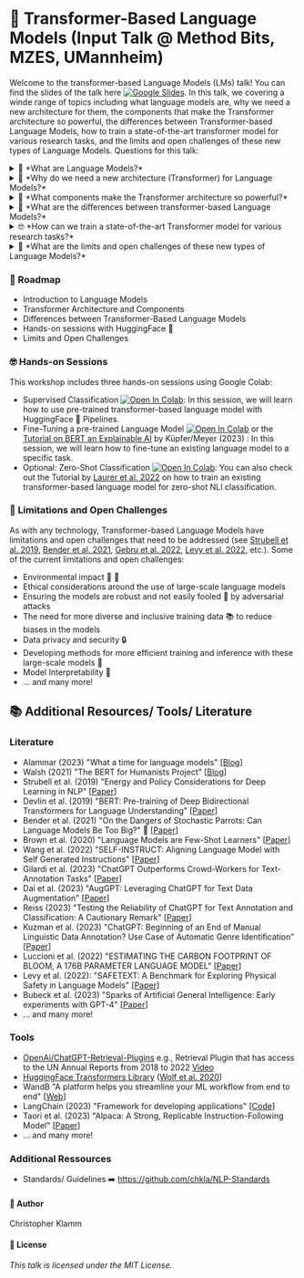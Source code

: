 # 🤖 Transformer-Based Language Models (Input Talk @ Method Bits, MZES, UMannheim)
Welcome to the transformer-based Language Models (LMs) talk! You can find the slides of the talk here [![Google Slides](https://img.shields.io/badge/Slides-yellow?logo=google-slides)](https://docs.google.com/presentation/d/1eUmChBbDBaENQWVBBmytAiB7xpioPz2325-znhxB4xs/edit?usp=sharing). In this talk, we covering a winde range of topics including what language models are, why we need a new architecture for them, the components that make the Transformer architecture so powerful, the differences between Transformer-based Language Models, how to train a state-of-the-art transformer model for various research tasks, and the limits and open challenges of these new types of Language Models. Questions for this talk:

<details><summary>🤔 *What are Language Models?*</summary>
<br>
Language models are a specific type of machine learning model designed to predict the likelihood of word sequences in a given context. They are crucial in a variety of natural language processing tasks such as machine translation, speech recognition, and text generation.
</details>
<details><summary>🚀 *Why do we need a new architecture (Transformer) for Language Models?*</summary>
<br>
The Transformer architecture was developed to address the limitations of previous models like Recurrent Neural Networks (RNNs) and Long Short-Term Memory (LSTM) networks. These earlier models struggled with capturing long-term dependencies in text due to their sequential nature. Transformers, with their parallel processing capabilities and innovative self-attention mechanisms, excel at handling longer-range dependencies and offer significant performance improvements.
</details>
<details><summary>🔧 *What components make the Transformer architecture so powerful?*</summary>
<br>
The Transformer architecture's power comes from several key components, such as self-attention mechanisms that weigh the importance of words within a context, multi-head attention that allows the model to focus on different aspects of the input simultaneously, and feed-forward neural networks that process and generate the output. These components, combined with positional encoding, enable the architecture to handle large-scale language modeling tasks effectively.
</details>
<details><summary>🤖 *What are the differences between transformer-based Language Models?*</summary>
<br>
There are various types of transformer-based language models, each with unique characteristics. Autoregressive models like GPT-2 and GPT-3 generate text by predicting one word at a time, while encoder-decoder models like BERT and RoBERTa use masked language modeling to pre-train on large corpora before fine-tuning for specific tasks. These models differ in their architecture, training data, and objectives, resulting in different strengths and weaknesses.
</details>
<details><summary>🤓 *How can we train a state-of-the-art Transformer model for various research tasks?*</summary>
<br>
To train a state-of-the-art Transformer model for research tasks, we will provide hands-on sessions using Google Colab. These sessions will cover implementing a language model for supervised topic classification, a domain adaptation approach, and zero-shot NLI classification with an existing pre-trained model. By following these sessions, you will gain practical experience in fine-tuning Transformer models for various tasks.
</details>
<details><summary>🤯 *What are the limits and open challenges of these new types of Language Models?*</summary>
<br>
Transformer-based language models still face several challenges. These include data bias, which may result in biased predictions, limited explainability that makes it difficult to understand model decisions, and ethical concerns surrounding their potential misuse. Other challenges include computational resource requirements, the need for large-scale training data, and difficulty in handling tasks that require common sense or deep reasoning.
</details>


### 📝 Roadmap
* Introduction to Language Models
* Transformer Architecture and Components
* Differences between Transformer-Based Language Models
* Hands-on sessions with HuggingFace 🤗
* Limits and Open Challenges

### 🤓 Hands-on Sessions
This workshop includes three hands-on sessions using Google Colab:
* Supervised Classification [![Open In Colab](https://colab.research.google.com/assets/colab-badge.svg)](https://colab.research.google.com/drive/1mxfxJ9rEMyxWP-L0aJL4JB0WhCPeFQxM?usp=sharing): In this session, we will learn how to use pre-trained transformer-based language model with HuggingFace 🤗 Pipelines.
* Fine-Tuning a pre-trained Language Model [![Open In Colab](https://colab.research.google.com/assets/colab-badge.svg)](https://colab.research.google.com/drive/1R_pwYcaw3INGyf6hM9gNt_E_UGWp6BoN?usp=sharing) or the [Tutorial on BERT an Explainable AI](https://www.mzes.uni-mannheim.de/socialsciencedatalab/article/bert-explainable-ai/#bert-training) by Küpfer/Meyer (2023) : In this session, we will learn how to fine-tune an existing language model to a specific task.
* Optional: Zero-Shot Classification [![Open In Colab](https://colab.research.google.com/assets/colab-badge.svg)](https://colab.research.google.com/drive/1n8no7qfckIP-IrF2RNS8_AdRy0dok6bu?usp=sharing): You can also check out the Tutorial by [Laurer et al. 2022](https://colab.research.google.com/drive/1-y7o-QRWp-OwGMe64CxQwQk2-o2jZFm3?usp=sharing) on how to train an existing transformer-based language model for zero-shot NLI classification.

### 🦜 Limitations and Open Challenges
As with any technology, Transformer-based Language Models have limitations and open challenges that need to be addressed (see [Strubell et al. 2019](https://aclanthology.org/P19-1355.pdf), [Bender et al. 2021](https://dl.acm.org/doi/10.1145/3442188.3445922), [Gebru et al. 2022](https://arxiv.org/pdf/1803.09010.pdf), [Levy et al. 2022](https://arxiv.org/pdf/2210.10045.pdf), etc.). Some of the current limitations and open challenges:
* Environmental impact 🌳 💨
* Ethical considerations around the use of large-scale language models
* Ensuring the models are robust and not easily fooled 👺 by adversarial attacks
* The need for more diverse and inclusive training data 📚 to reduce biases in the models
* Data privacy and security 🔒
* Developing methods for more efficient training and inference with these large-scale models 🚀
* Model Interpretability 🔎
* ... and many more!

## 📚 Additional Resources/ Tools/ Literature
### Literature
* Alammar (2023) "What a time for language models" [[Blog](https://jayalammar.substack.com/p/what-a-time-for-language-models?utm_source=twitter&utm_campaign=auto_share&r=27wcsl)]
* Walsh (2021) "The BERT for Humanists Project" [[Blog](http://www.bertforhumanists.org)]
* Strubell et al. (2019) "Energy and Policy Considerations for Deep Learning in NLP" [[Paper](https://aclanthology.org/P19-1355.pdf)]
* Devlin et al. (2019) "BERT: Pre-training of Deep Bidirectional Transformers for Language Understanding" [[Paper](https://aclanthology.org/P19-1355.pdf)]
* Bender et al. (2021) "On the Dangers of Stochastic Parrots: Can Language Models Be Too Big?" 🦜 [[Paper](https://dl.acm.org/doi/10.1145/3442188.3445922)]
* Brown et al. (2020) "Language Models are Few-Shot Learners" [[Paper](https://arxiv.org/pdf/2005.14165.pdf)]
* Wang et al. (2022) "SELF-INSTRUCT: Aligning Language Model with Self Generated Instructions" [[Paper](https://arxiv.org/pdf/2212.10560.pdf)]
* Gilardi et al. (2023) "ChatGPT Outperforms Crowd-Workers for Text-Annotation Tasks" [[Paper](https://arxiv.org/pdf/2303.15056.pdf)]
* Dai et al. (2023) "AugGPT: Leveraging ChatGPT for Text Data Augmentation" [[Paper](https://arxiv.org/pdf/2302.13007.pdf)]
* Reiss (2023) "Testing the Reliability of ChatGPT for Text Annotation and Classification: A Cautionary Remark" [[Paper](https://www.dropbox.com/s/3z7okruhft74o1a/ChatGPT_Reliability_0405.pdf?dl=0)]
* Kuzman et al. (2023) "ChatGPT: Beginning of an End of Manual Linguistic Data Annotation? Use Case of Automatic Genre Identification" [[Paper](https://www.semanticscholar.org/reader/31f44f0f2124c54e47f4df54dec63118232c25da)]
* Luccioni et al. (2022) "ESTIMATING THE CARBON FOOTPRINT OF BLOOM, A 176B PARAMETER LANGUAGE MODEL" [[Paper](https://arxiv.org/pdf/2211.02001.pdf)]
* Levy et al. (2022): "SAFETEXT: A Benchmark for Exploring Physical Safety in Language Models" [[Paper](https://arxiv.org/pdf/2210.10045.pdf)]
* Bubeck et al. (2023) "Sparks of Artificial General Intelligence: Early experiments with GPT-4" [[Paper](https://arxiv.org/pdf/2303.12712.pdf)]
* ... and many more!

### Tools
* [OpenAi/ChatGPT-Retrieval-Plugins](https://github.com/openai/chatgpt-retrieval-plugin) e.g., Retrieval Plugin that has access to the UN Annual Reports from 2018 to 2022 [Video](https://cdn.openai.com/chat-plugins/retrieval-gh-repo-readme/Retrieval-Final.mp4)
* [HuggingFace Transformers Library](https://huggingface.co) ([Wolf et al. 2020](https://aclanthology.org/2020.emnlp-demos.6.pdf))
* WandB "A platform helps you streamline your ML workflow from end to end" [[Web](https://wandb.ai/home)]
* LangChain (2023) "Framework for developing applications" [[Code](https://github.com/hwchase17/langchain)]
* Taori et al. (2023) "Alpaca: A Strong, Replicable Instruction-Following Model" [[Paper](https://crfm.stanford.edu/2023/03/13/alpaca.html)]
* ... and many more!

### Additional Ressources
* Standards/ Guidelines ➡️ https://github.com/chkla/NLP-Standards

#### 👤 Author
Christopher Klamm

#### 📝 License
_This talk is licensed under the MIT License._
